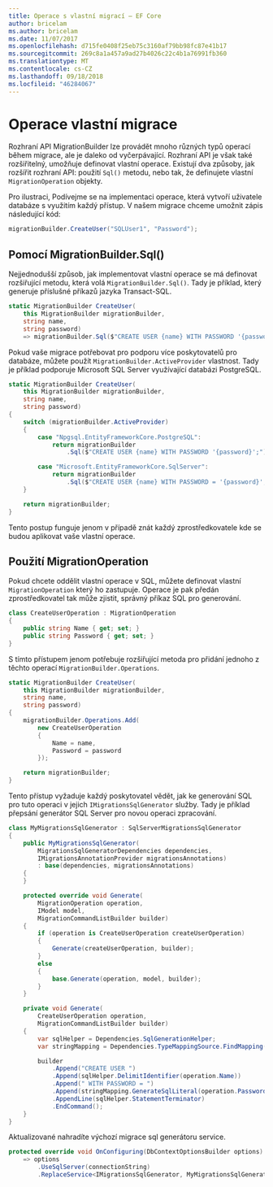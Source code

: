 ```yaml
---
title: Operace s vlastní migrací – EF Core
author: bricelam
ms.author: bricelam
ms.date: 11/07/2017
ms.openlocfilehash: d715fe0408f25eb75c3160af79bb98fc87e41b17
ms.sourcegitcommit: 269c8a1a457a9ad27b4026c22c4b1a76991fb360
ms.translationtype: MT
ms.contentlocale: cs-CZ
ms.lasthandoff: 09/18/2018
ms.locfileid: "46284067"
---
```

<a name="custom-migrations-operations"></a>Operace vlastní migrace
============================
Rozhraní API MigrationBuilder lze provádět mnoho různých typů operací během migrace, ale je daleko od vyčerpávající. Rozhraní API je však také rozšiřitelný, umožňuje definovat vlastní operace. Existují dva způsoby, jak rozšířit rozhraní API: použití `Sql()` metodu, nebo tak, že definujete vlastní `MigrationOperation` objekty.

Pro ilustraci, Podívejme se na implementaci operace, která vytvoří uživatele databáze s využitím každý přístup. V našem migrace chceme umožnit zápis následující kód:

``` csharp
migrationBuilder.CreateUser("SQLUser1", "Password");
```

<a name="using-migrationbuildersql"></a>Pomocí MigrationBuilder.Sql()
----------------------------
Nejjednodušší způsob, jak implementovat vlastní operace se má definovat rozšiřující metodu, která volá `MigrationBuilder.Sql()`.
Tady je příklad, který generuje příslušné příkazů jazyka Transact-SQL.

``` csharp
static MigrationBuilder CreateUser(
    this MigrationBuilder migrationBuilder,
    string name,
    string password)
    => migrationBuilder.Sql($"CREATE USER {name} WITH PASSWORD '{password}';");
```

Pokud vaše migrace potřebovat pro podporu více poskytovatelů pro databáze, můžete použít `MigrationBuilder.ActiveProvider` vlastnost. Tady je příklad podporuje Microsoft SQL Server využívající databázi PostgreSQL.

``` csharp
static MigrationBuilder CreateUser(
    this MigrationBuilder migrationBuilder,
    string name,
    string password)
{
    switch (migrationBuilder.ActiveProvider)
    {
        case "Npgsql.EntityFrameworkCore.PostgreSQL":
            return migrationBuilder
                .Sql($"CREATE USER {name} WITH PASSWORD '{password}';");

        case "Microsoft.EntityFrameworkCore.SqlServer":
            return migrationBuilder
                .Sql($"CREATE USER {name} WITH PASSWORD = '{password}';");
    }

    return migrationBuilder;
}
```

Tento postup funguje jenom v případě znát každý zprostředkovatele kde se budou aplikovat vaše vlastní operace.

<a name="using-a-migrationoperation"></a>Použití MigrationOperation
---------------------------
Pokud chcete oddělit vlastní operace v SQL, můžete definovat vlastní `MigrationOperation` který ho zastupuje. Operace je pak předán zprostředkovatel tak může zjistit, správný příkaz SQL pro generování.

``` csharp
class CreateUserOperation : MigrationOperation
{
    public string Name { get; set; }
    public string Password { get; set; }
}
```

S tímto přístupem jenom potřebuje rozšiřující metoda pro přidání jednoho z těchto operací `MigrationBuilder.Operations`.

``` csharp
static MigrationBuilder CreateUser(
    this MigrationBuilder migrationBuilder,
    string name,
    string password)
{
    migrationBuilder.Operations.Add(
        new CreateUserOperation
        {
            Name = name,
            Password = password
        });

    return migrationBuilder;
}
```

Tento přístup vyžaduje každý poskytovatel vědět, jak ke generování SQL pro tuto operaci v jejich `IMigrationsSqlGenerator` služby. Tady je příklad přepsání generátor SQL Server pro novou operaci zpracování.

``` csharp
class MyMigrationsSqlGenerator : SqlServerMigrationsSqlGenerator
{
    public MyMigrationsSqlGenerator(
        MigrationsSqlGeneratorDependencies dependencies,
        IMigrationsAnnotationProvider migrationsAnnotations)
        : base(dependencies, migrationsAnnotations)
    {
    }

    protected override void Generate(
        MigrationOperation operation,
        IModel model,
        MigrationCommandListBuilder builder)
    {
        if (operation is CreateUserOperation createUserOperation)
        {
            Generate(createUserOperation, builder);
        }
        else
        {
            base.Generate(operation, model, builder);
        }
    }

    private void Generate(
        CreateUserOperation operation,
        MigrationCommandListBuilder builder)
    {
        var sqlHelper = Dependencies.SqlGenerationHelper;
        var stringMapping = Dependencies.TypeMappingSource.FindMapping(typeof(string));

        builder
            .Append("CREATE USER ")
            .Append(sqlHelper.DelimitIdentifier(operation.Name))
            .Append(" WITH PASSWORD = ")
            .Append(stringMapping.GenerateSqlLiteral(operation.Password))
            .AppendLine(sqlHelper.StatementTerminator)
            .EndCommand();
    }
}
```

Aktualizované nahradíte výchozí migrace sql generátoru service.

``` csharp
protected override void OnConfiguring(DbContextOptionsBuilder options)
    => options
        .UseSqlServer(connectionString)
        .ReplaceService<IMigrationsSqlGenerator, MyMigrationsSqlGenerator>();
```
